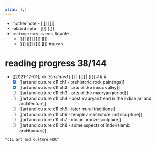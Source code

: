```yaml
---
alias: [,]
---
```

- mother note - [[]] [[]]
- related note - [[]] [[]]
- `contemporary events` #quote 
	- [[]] [[]] [[]] [[]]
	- [[]] [[]] [[]] [[]] #quran - 

# reading progress 38/144

- [[2021-12-01]]  `00:30` _related_ [[]] | [[]] | [[]] # # #
	- [x] [[art and culture c11 ch1 - prehistoric rock paintings]]
	- [x] [[art and culture c11 ch2 - arts of the indus valley]]
	- [ ] [[art and culture c11 ch3 - arts of the mauryan period]]
	- [ ] [[art and culture c11 ch4 - post mauryan trend in the indian art and architecture]]
	- [ ] [[art and culture c11 ch5 - later mural traditions]]
	- [ ] [[art and culture c11 ch6 - temple architecture and sculpture]]
	- [ ] [[art and culture c11 ch7 - indian bronze sculpture]]
	- [ ] [[art and culture c11 ch8 - some aspects of indo-islamic architecture]]

```query
"c11 art and culture MOC"
```